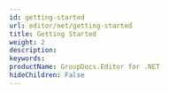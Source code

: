 ```yaml
---
id: getting-started
url: editor/net/getting-started
title: Getting Started
weight: 2
description: 
keywords: 
productName: GroupDocs.Editor for .NET
hideChildren: False
---
```

